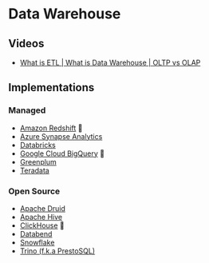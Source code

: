 # Data Warehouse

<!--
Database -> Extract -> Transform (Aggregation -> Normalization) -> Load -> Data Warehouse
-->

## Videos

- [What is ETL | What is Data Warehouse | OLTP vs OLAP](https://youtube.com/watch?v=oF_2uDb7DvQ)

## Implementations

### Managed

- [Amazon Redshift](/aws/services/redshift.md) 🌟
- [Azure Synapse Analytics](/azure/services/synapse.md)
- [Databricks](/databricks.md)
- [Google Cloud BigQuery](/gcp/services/bigquery.md) 🌟
- [Greenplum](https://greenplum.org)
- [Teradata](https://teradata.com)

### Open Source

- [Apache Druid](/apache/druid.md)
- [Apache Hive](/apache/hive.md)
- [ClickHouse](/clickhouse/README.md) 🌟
- [Databend](/databend.md)
- [Snowflake](/snowflake.md)
- [Trino (f.k.a PrestoSQL)](/presto.md)

<!--
Apache Doris
-->
